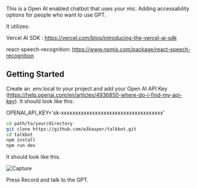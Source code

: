 This is a Open AI enabled chatbot that uses your mic. Adding accessability options for people who want to use GPT.

It utilizes: 

Vercel AI SDK : https://vercel.com/blog/introducing-the-vercel-ai-sdk

react-speech-recognition: https://www.npmjs.com/package/react-speech-recognition


## Getting Started

Create an .env.local to your project and add your Open AI API Key (https://help.openai.com/en/articles/4936850-where-do-i-find-my-api-key).
It should look like this:

OPENAI_API_KEY='sk-xxxxxxxxxxxxxxxxxxxxxxxxxxxxxxxxxxxx'


```bash
cd path/to/your/directory
git clone https://github.com/w3kasper/talkbot.git
cd talkbot
npm install
npm run dev
```

It should look like this.


![Capture](https://github.com/w3kasper/talkbot/assets/108923998/119d11e3-1ddc-4905-8436-5d490b0a780f)

Press Record and talk to the GPT.
